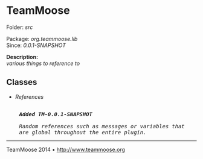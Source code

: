 TeamMoose
===========
Folder: <i>src</i><p>
Package: <i>org.teammoose.lib</i><br>
Since: <i>0.0.1-SNAPSHOT</i><p>
<b>Description:</b><br>
<i>various things to reference to</i><p>

Classes
---

- <i>References</i>
<pre><i>
	<b>Added TM-0.0.1-SNAPSHOT</b>
	
	Random references such as messages or variables that 
	are global throughout the entire plugin.
</pre></i>

---
TeamMoose 2014 • http://www.teammoose.org